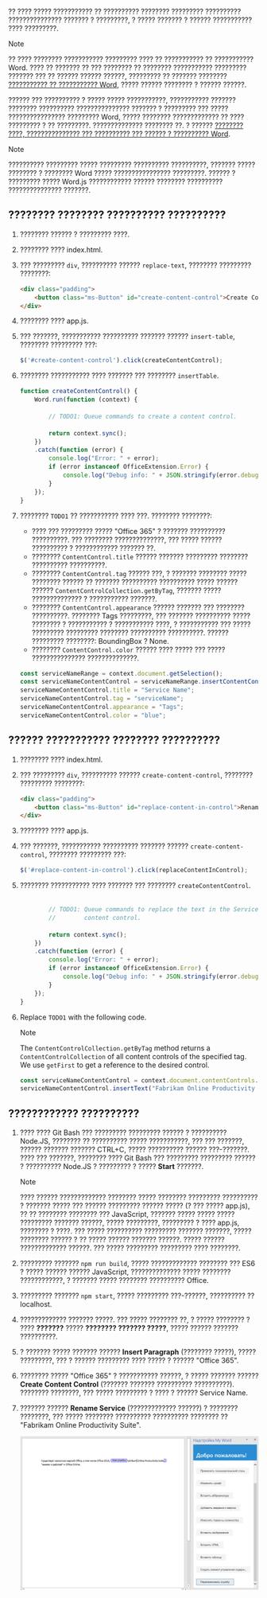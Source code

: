 ?? ???? ????? ??????????? ?? ?????????? ???????? ????????? ?????????? ??????????????? ??????? ? ?????????, ? ????? ??????? ? ?????? ??????????? ???? ?????????. 

> [!NOTE]
> ?? ???? ???????? ??????????? ????????? ???? ?? ??????????? ?? ??????????? Word. ???? ?? ??????? ?? ??? ???????? ?? ???????? ??????????? ????????? ??????? ??? ?? ?????? ?????? ??????, ????????? ?? ??????? ???????? [??????????? ?? ??????????? Word](../tutorials/word-tutorial.yml), ????? ?????? ???????? ? ?????? ??????.

?????? ??? ?????????? ? ????? ????? ???????????, ??????????? ??????? ???????? ?????????? ??????????????? ??????? ? ????????? ??? ????? ???????????????? ????????? Word, ????? ???????? ????????????? ?? ???? ????????? ? ?? ?????????. ?????????????? ???????? ??. ? ?????? [???????? ????, ??????????????? ??? ?????????? ??? ?????? ? ?????????? Word](https://support.office.com/en-us/article/create-forms-that-users-complete-or-print-in-word-040c5cc1-e309-445b-94ac-542f732c8c8b).

> [!NOTE]
> ?????????? ????????? ????? ????????? ?????????? ??????????, ??????? ????? ???????? ? ???????? Word ????? ???????????????? ?????????. ?????? ? ????????? ????? Word.js ???????????? ?????? ???????? ?????????? ??????????????? ???????.


## <a name="create-a-content-control"></a>???????? ???????? ?????????? ??????????

1. ???????? ?????? ? ????????? ????. 
2. ???????? ???? index.html.
3. ??? ????????? `div`, ?????????? ?????? `replace-text`, ???????? ????????? ????????:

    ```html
    <div class="padding">            
        <button class="ms-Button" id="create-content-control">Create Content Control</button>            
    </div>
    ```

4. ???????? ???? app.js.

5. ??? ???????, ??????????? ?????????? ??????? ?????? `insert-table`, ???????? ????????? ???:

    ```js
    $('#create-content-control').click(createContentControl);
    ```

6. ???????? ??????????? ???? ??????? ??? ???????? `insertTable`.

    ```js
    function createContentControl() {
        Word.run(function (context) {
            
            // TODO1: Queue commands to create a content control.

            return context.sync();
        })
        .catch(function (error) {
            console.log("Error: " + error);
            if (error instanceof OfficeExtension.Error) {
                console.log("Debug info: " + JSON.stringify(error.debugInfo));
            }
        });
    }
    ``` 

7. ???????? `TODO1` ?? ??????????? ???? ???. ???????? ????????:
   - ???? ??? ????????? ????? "Office 365" ? ??????? ?????????? ??????????. ??? ???????? ??????????????, ??? ????? ?????? ?????????? ? ???????????? ??????? ??.
   - ???????? `ContentControl.title` ?????? ??????? ????????? ???????? ?????????? ??????????. 
   - ???????? `ContentControl.tag` ?????? ???, ? ??????? ???????? ????? ???????? ?????? ?? ??????? ?????????? ?????????? ????? ?????? ?????? `ContentControlCollection.getByTag`, ??????? ????? ?????????????? ? ??????????? ???????. 
   - ???????? `ContentControl.appearance` ?????? ??????? ??? ???????? ??????????. ???????? Tags ?????????, ??? ??????? ?????????? ????? ???????? ? ??????????? ? ??????????? ????, ? ??????????? ??? ????? ????????? ????????? ???????? ?????????? ??????????. ?????? ????????? ????????: BoundingBox ? None.
   - ???????? `ContentControl.color` ?????? ???? ????? ??? ????? ??????????????? ??????????????.

    ```js
    const serviceNameRange = context.document.getSelection();
    const serviceNameContentControl = serviceNameRange.insertContentControl();
    serviceNameContentControl.title = "Service Name";
    serviceNameContentControl.tag = "serviceName";
    serviceNameContentControl.appearance = "Tags";
    serviceNameContentControl.color = "blue";
    ``` 

## <a name="replace-the-content-of-the-content-control"></a>?????? ??????????? ???????? ??????????

1. ???????? ???? index.html.
3. ??? ????????? `div`, ?????????? ?????? `create-content-control`, ???????? ????????? ????????:
    ```html
    <div class="padding">            
        <button class="ms-Button" id="replace-content-in-control">Rename Service</button>            
    </div>
    ```

4. ???????? ???? app.js.

5. ??? ???????, ??????????? ?????????? ??????? ?????? `create-content-control`, ???????? ????????? ???:

    ```js
    $('#replace-content-in-control').click(replaceContentInControl);
    ```

6. ???????? ??????????? ???? ??????? ??? ???????? `createContentControl`.

    ```js    function replaceContentInControl() {      Word.run(function (context) {
            
            // TODO1: Queue commands to replace the text in the Service Name
            //        content control.

            return context.sync();
        })
        .catch(function (error) {
            console.log("Error: " + error);
            if (error instanceof OfficeExtension.Error) {
                console.log("Debug info: " + JSON.stringify(error.debugInfo));
            }
        });
    }
    ``` 

7. Replace `TODO1` with the following code. 
    > [!NOTE]
    > The `ContentControlCollection.getByTag` method returns a `ContentControlCollection` of all content controls of the specified tag. We use `getFirst` to get a reference to the desired control.

    ```js
    const serviceNameContentControl = context.document.contentControls.getByTag("serviceName").getFirst();
    serviceNameContentControl.insertText("Fabrikam Online Productivity Suite", "Replace");
    ``` 

## <a name="test-the-add-in"></a>???????????? ??????????

1. ???? ???? Git Bash ??? ????????? ????????? ?????? ? ?????????? Node.JS, ???????? ?? ?????????? ????? ???????????, ??? ??? ???????, ?????? ??????? ??????? CTRL+C, ????? ?????????? ?????? ???-???????. ???? ??? ???????, ???????? ???? Git Bash ??? ????????? ????????? ?????? ? ?????????? Node.JS ? ????????? ? ????? **Start** ???????.
     > [!NOTE]
     > ???? ?????? ????????????? ???????? ????? ???????? ????????? ?????????? ? ??????? ????? ??? ?????? ????????? ?????? ????? (? ??? ????? app.js), ?? ?? ???????? ???????? ??? JavaScript, ??????? ????? ????? ????? ????????? ??????? ??????, ????? ?????????, ????????? ? ???? app.js, ???????? ? ????. ??? ????? ?????????? ????????? ??????? ???????, ????? ???????? ?????? ? ?? ????? ?????? ??????? ??????. ????? ?????? ????????????? ??????. ??? ????? ????????? ????????? ???? ????????.
2. ????????? ??????? `npm run build`, ????? ????????????? ???????? ??? ES6 ? ????? ?????? ?????? JavaScript, ?????????????? ????? ???????? ????????????, ? ??????? ????? ???????? ?????????? Office.
3. ????????? ??????? `npm start`, ????? ????????? ???-??????, ?????????? ?? localhost.
4. ????????????? ??????? ?????. ??? ????? ???????? ??, ? ????? ???????? ? ???? **???????** ????? **???????? ??????? ?????**, ????? ?????? ??????? ??????????.
5. ? ??????? ????? ??????? ?????? **Insert Paragraph** (???????? ?????), ????? ?????????, ??? ? ?????? ????????? ???? ????? ? ?????? "Office 365".
6. ???????? ????? "Office 365" ? ??????????? ??????, ? ????? ??????? ?????? **Create Content Control** (??????? ??????? ?????????? ??????????). ???????? ????????, ??? ????? ????????? ? ???? ? ?????? Service Name.
7. ??????? ?????? **Rename Service** (????????????? ??????) ? ???????? ????????, ??? ????? ???????? ?????????? ?????????? ???????? ?? "Fabrikam Online Productivity Suite".

    ![??????????? ?? Word: ???????? ???????? ?????????? ?????????? ? ????????? ??? ??????](../images/word-tutorial-content-control.png)
